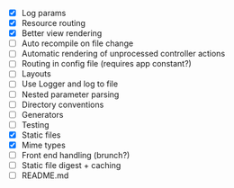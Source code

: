 - [x] Log params
- [x] Resource routing
- [x] Better view rendering
- [ ] Auto recompile on file change
- [ ] Automatic rendering of unprocessed controller actions
- [ ] Routing in config file (requires app constant?)
- [ ] Layouts
- [ ] Use Logger and log to file
- [ ] Nested parameter parsing
- [ ] Directory conventions
- [ ] Generators
- [ ] Testing
- [x] Static files
- [x] Mime types
- [ ] Front end handling (brunch?)
- [ ] Static file digest + caching
- [ ] README.md
